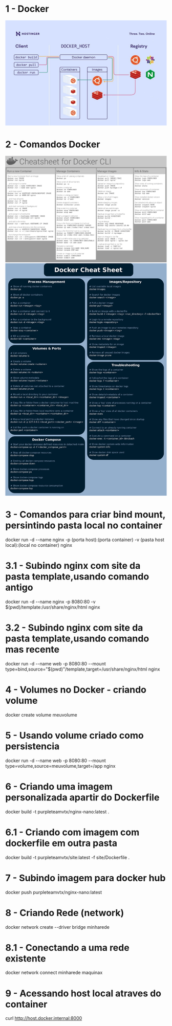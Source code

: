 # 1 - Docker
![Alt text](image.png)

# 2 - Comandos Docker
![Alt text](image-1.png)
![Alt text](image-2.png)

# 3 - Comandos para criar bind mount, persintindo pasta local no container
docker run -d --name nginx -p (porta host):(porta container) -v (pasta host local):(local no container) nginx

# 3.1 - Subindo nginx com site da pasta template,usando comando antigo
docker run -d --name nginx -p 8080:80 -v $(pwd)/template:/usr/share/nginx/html nginx

# 3.2 - Subindo nginx com site da pasta template,usando comando mas recente
docker run -d --name web -p 8080:80 --mount type=bind,source="$(pwd)"/template,target=/usr/share/nginx/html nginx

# 4 - Volumes no Docker - criando volume
docker create volume meuvolume

# 5 - Usando volume criado como persistencia
docker run -d --name web -p 8080:80 --mount type=volume,source=meuvolume,target=/app nginx

# 6 - Criando uma imagem personalizada apartir do Dockerfile
docker build -t purpleteamvtx/nginx-nano:latest .

# 6.1 - Criando com imagem com dockerfile em outra pasta 
docker build -t purpleteamvtx/site:latest -f site/Dockerfile .

# 7 - Subindo imagem para docker hub
docker push purpleteamvtx/nginx-nano:latest

# 8 - Criando Rede (network)
docker network create --driver bridge minharede

# 8.1 - Conectando a uma rede existente
docker network connect minharede maquinax

# 9 - Acessando host local atraves do container
curl http://host.docker.internal:8000


